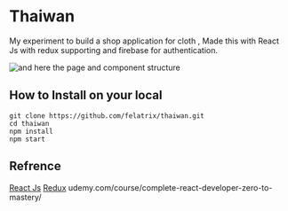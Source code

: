 # **Thaiwan**
My experiment to build a shop application for cloth , Made this with React Js with redux supporting and firebase for authentication.

![and here the page and component structure](https://res.cloudinary.com/dlycl62lh/image/upload/v1595951650/thaiwan/gambaran_besar_komponen_hogqhv.png)

## **How to Install on your local**

    git clone https://github.com/felatrix/thaiwan.git
    cd thaiwan
    npm install 
    npm start

## Refrence
[React Js](https://reactjs.org/docs/getting-started.html)
[Redux](https://redux.js.org/api/api-reference)
udemy.com/course/complete-react-developer-zero-to-mastery/
